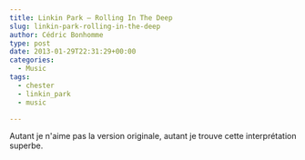```yaml
---
title: Linkin Park – Rolling In The Deep
slug: linkin-park-rolling-in-the-deep
author: Cédric Bonhomme
type: post
date: 2013-01-29T22:31:29+00:00
categories:
  - Music
tags:
  - chester
  - linkin_park
  - music

---
```

Autant je n'aime pas la version originale, autant je trouve cette interprétation
superbe.
